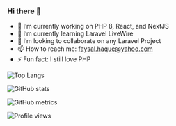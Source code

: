 ### Hi there 👋

<!--
**faysalhaque/faysalhaque** is a ✨ _special_ ✨ repository because its `README.md` (this file) appears on your GitHub profile.

Here are some ideas to get you started:

- 🔭 I’m currently working on PHP 8, React, and NextJS
- 🌱 I’m currently learning Laravel LiveWire
- 👯 I’m looking to collaborate on any Laravel Project
- 🤔 I’m looking for help with ...
- 💬 Ask me about ...
- 📫 How to reach me: faysal.haque@yahoo.com
- 😄 Pronouns: ...
- ⚡ Fun fact: I still love PHP

-->
- 🔭 I’m currently working on PHP 8, React, and NextJS
- 🌱 I’m currently learning Laravel LiveWire
- 👯 I’m looking to collaborate on any Laravel Project
- 📫 How to reach me: faysal.haque@yahoo.com
- ⚡ Fun fact: I still love PHP

![Top Langs](https://github-readme-stats.vercel.app/api/top-langs/?username=faysalhaque&show_icons=true&theme=vision-friendly-dark&count_private=true)

![GitHub stats](https://github-readme-stats.vercel.app/api?username=faysalhaque&show_icons=true&theme=vision-friendly-dark&count_private=true)


![GitHub metrics](https://metrics.lecoq.io/faysalhaque)  

![Profile views](https://gpvc.arturio.dev/faysalhaque)  
